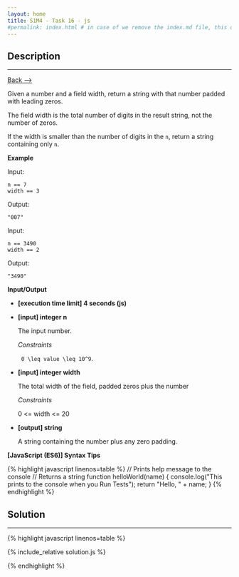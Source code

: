 ```yaml
---
layout: home
title: S1M4 - Task 16 - js
#permalink: index.html # in case of we remove the index.md file, this doc will be the index page
---
```


<div class="row">
<div class="columnStmt" markdown="1">

##  Description
------

[Back --> ](../README.md)

Given a number and a field width, return a string with that number padded with leading zeros.

The field width is the total number of digits in the result string, not the number of zeros.

If the width is smaller than the number of digits in the `n`, return a string containing only `n`.

**Example**

Input:
```
n == 7
width == 3
```
Output:
```
"007"
```
Input:
```
n == 3490
width == 2
```
Output:
```
"3490"
```

**Input/Output**

* **[execution time limit] 4 seconds (js)**

* **[input] integer n**

    The input number.

    *Constraints*

    <code type='math/tex'> 0 \leq value \leq 10^9</code>.

* **[input] integer width**

    The total width of the field, padded zeros plus the number

    *Constraints*

    0 <= width <= 20

* **[output] string**

    A string containing the number plus any zero padding.

**[JavaScript (ES6)] Syntax Tips**

{% highlight javascript linenos=table %}
// Prints help message to the console
// Returns a string
function helloWorld(name) {
    console.log("This prints to the console when you Run Tests");
    return "Hello, " + name;
}
{% endhighlight %}

</div>
<div class="columnSol" markdown="1">

## Solution
------

{% highlight javascript linenos=table %}

{% include_relative solution.js %}

{% endhighlight %}

</div>
</div>